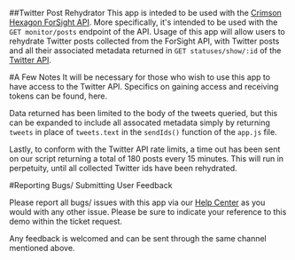 ##Twitter Post Rehydrator
This app is inteded to be used with the [Crimson Hexagon ForSight API](https://api.crimsonhexagon.com/api/chs/index.html). More specifically, it's intended to be used with the `GET monitor/posts` endpoint of the API. Usage of this app will allow users to rehydrate Twitter posts collected from the ForSight API, with Twitter posts and all their associated metadata returned in `GET statuses/show/:id` of the [Twitter API](https://dev.twitter.com/rest/reference/get/statuses/show/%3Aid). 

#A Few Notes
It will be necessary for those who wish to use this app to have access to the Twitter API. Specifics on gaining access and receiving tokens can be found, here.

Data returned has been limited to the body of the tweets queried, but this can be expanded to include all assocated metadata simply by returning `tweets` in place of `tweets.text` in the `sendIds()` function of the `app.js` file. 

Lastly, to conform with the Twitter API rate limits, a time out has been sent on our script returning a total of 180 posts every 15 minutes. This will run in perpetuity, until all collected Twitter ids have been rehydrated.


#Reporting Bugs/ Submitting User Feedback

Please report all bugs/ issues with this app via our [Help Center](https://crimsonhexagon.zendesk.com/hc/en-us) as you would with any other issue. Please be sure to indicate your reference to this demo within the ticket request.

Any feedback is welcomed and can be sent through the same channel mentioned above.
